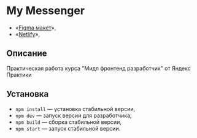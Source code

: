 # My Messenger

- «[Figma макет](https://www.figma.com/file/jF5fFFzgGOxQeB4CmKWTiE/Chat_external_link?node-id=0%3A1)»,
- «[Netlify](https://melodious-lokum-7c84c9.netlify.app)»,

## Описание

Практическая работа курса "Мидл фронтенд разработчик" от Яндекс Практики

## Установка

- `npm install` — установка стабильной версии,
- `npm dev` — запуск версии для разработчика,
- `npm build` — сборка стабильной версии,
- `npm start` — запуск стабильной версии.
